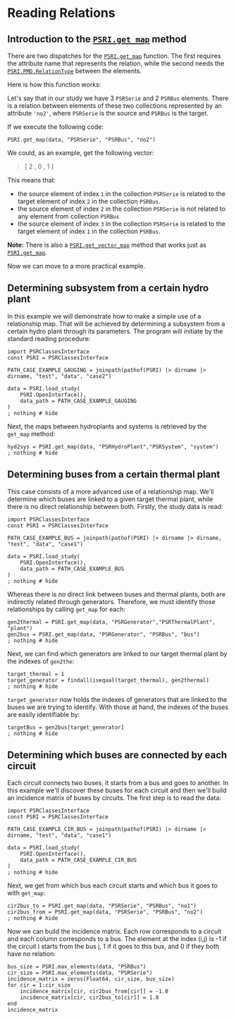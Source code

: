 # Reading Relations

## Introduction to the [`PSRI.get_map`](@ref) method

There are two dispatches for  the [`PSRI.get_map`](@ref) function. 
The first requires the attribute name that represents the relation, while the second needs the [`PSRI.PMD.RelationType`](@ref) between the elements.

Here is how this function works:

Let's say that in our study we have 3 `PSRSerie` and 2 `PSRBus` elements. 
There is a relation between elements of these two collections represented by an attribute `'no2'`, where `PSRSerie` is the source and `PSRBus` is the target.

If we execute the following code:
```@example get_map
PSRI.get_map(data, "PSRSerie", "PSRBus", "no2")
```

We could, as an example, get the following vector:
> [ 2 , 0 , 1 ]

This means that:
-  the source element of index `1` in the collection `PSRSerie` is related to the target element of index `2` in the collection `PSRBus`. 
- the source element of index `2` in the collection `PSRSerie` is not related to any element from collection `PSRBus`
-  the source element of index `3` in the collection `PSRSerie` is related to the target element of index `1` in the collection `PSRBus`. 

**Note:** There is also a [`PSRI.get_vector_map`](@ref) method that works just as [`PSRI.get_map`](@ref). 

Now we can move to a more practical example.

## Determining subsystem from a certain hydro plant

In this example we will demonstrate how to make a simple use of a relationship map. That will be achieved by determining a subsystem from a certain hydro plant through its parameters. The program will initiate by the standard reading procedure:
```@example sys_by_gaug
import PSRClassesInterface
const PSRI = PSRClassesInterface

PATH_CASE_EXAMPLE_GAUGING = joinpath(pathof(PSRI) |> dirname |> dirname, "test", "data", "case2")

data = PSRI.load_study(
    PSRI.OpenInterface(),
    data_path = PATH_CASE_EXAMPLE_GAUGING
)
; nothing # hide
```

Next, the maps between hydroplants and systems is retrieved by the `get_map` method:
```@example sys_by_gaug
hyd2sys = PSRI.get_map(data, "PSRHydroPlant","PSRSystem", "system")
; nothing # hide
```

## Determining buses from a certain thermal plant

This case consists of a more advanced use of a relationship map. We'll determine which buses are linked to a given target thermal plant, while there is no direct relationship between both. Firstly, the study data is read:
```@example the_by_bus
import PSRClassesInterface
const PSRI = PSRClassesInterface

PATH_CASE_EXAMPLE_BUS = joinpath(pathof(PSRI) |> dirname |> dirname, "test", "data", "case1")

data = PSRI.load_study(
    PSRI.OpenInterface(),
    data_path = PATH_CASE_EXAMPLE_BUS
)
; nothing # hide
```

Whereas there is no direct link between buses and thermal plants, both are indirectly related through generators. Therefore, we must identify those relationships by calling `get_map` for each:
```@example the_by_bus
gen2thermal = PSRI.get_map(data, "PSRGenerator","PSRThermalPlant", "plant")
gen2bus = PSRI.get_map(data, "PSRGenerator", "PSRBus", "bus")
; nothing # hide
```

Next, we can find which generators are linked to our target thermal plant by the indexes of `gen2the`:
```@example the_by_bus
target_thermal = 1
target_generator = findall(isequal(target_thermal), gen2thermal)
; nothing # hide
```

`target_generator` now holds the indexes of generators that are linked to the buses we are trying to identify. With those at hand, the indexes of the buses are easily identifiable by:
```@example the_by_bus
targetBus = gen2bus[target_generator]
; nothing # hide
```


## Determining which buses are connected by each circuit
Each circuit connects two buses, it starts from a bus and goes to another. In this example we'll discover these buses for each circuit and then we'll build an incidence matrix of buses by circuits. The first step is to read the data:
```@example cir_bus
import PSRClassesInterface
const PSRI = PSRClassesInterface

PATH_CASE_EXAMPLE_CIR_BUS = joinpath(pathof(PSRI) |> dirname |> dirname, "test", "data", "case1")

data = PSRI.load_study(
    PSRI.OpenInterface(),
    data_path = PATH_CASE_EXAMPLE_CIR_BUS
)
; nothing # hide
```
Next, we get from which bus each circuit starts and which bus it goes to with `get_map`:
```@example cir_bus
cir2bus_to = PSRI.get_map(data, "PSRSerie", "PSRBus", "no1")
cir2bus_from = PSRI.get_map(data, "PSRSerie", "PSRBus", "no2")
; nothing # hide
```
Now we can build the incidence matrix. Each row corresponds to a circuit and each column corresponds to a bus. The element at the index (i,j) is -1 if the circuit i starts from the bus j, 1 if it goes to this bus, and 0 if they both have no relation:
```@example cir_bus 
bus_size = PSRI.max_elements(data, "PSRBus")
cir_size = PSRI.max_elements(data, "PSRSerie")
incidence_matrix = zeros(Float64, cir_size, bus_size)
for cir = 1:cir_size
    incidence_matrix[cir, cir2bus_from[cir]] = -1.0
    incidence_matrix[cir, cir2bus_to[cir]] = 1.0
end
incidence_matrix
``` 